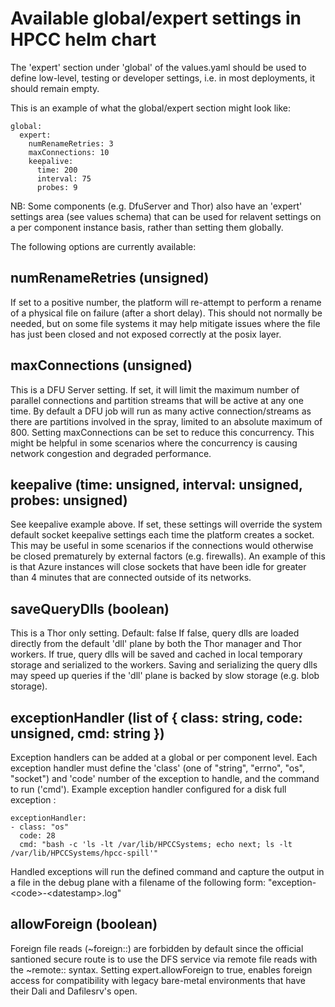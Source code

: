 # Available global/expert settings in HPCC helm chart

The 'expert' section under 'global' of the values.yaml should be used to define low-level, testing or developer settings,
i.e. in most deployments, it should remain empty.

This is an example of what the global/expert section might look like:
```
global:
  expert:
    numRenameRetries: 3
    maxConnections: 10
    keepalive:
      time: 200
      interval: 75
      probes: 9
```

NB: Some components (e.g. DfuServer and Thor) also have an 'expert' settings area (see values schema) that can be used for relavent settings
on a per component instance basis, rather than setting them globally.


The following options are currently available:

## numRenameRetries (unsigned)

If set to a positive number, the platform will re-attempt to perform a rename of a physical file on failure (after a short delay).
This should not normally be needed, but on some file systems it may help mitigate issues where the file has just been closed and not exposed
correctly at the posix layer.

## maxConnections (unsigned)

This is a DFU Server setting.
If set, it will limit the maximum number of parallel connections and partition streams that will be active at any one time.
By default a DFU job will run as many active connection/streams as there are partitions involved in the spray, limited to an absolute maximum of 800.
Setting maxConnections can be set to reduce this concurrency.
This might be helpful in some scenarios where the concurrency is causing network congestion and degraded performance.

## keepalive (time: unsigned, interval: unsigned, probes: unsigned)

See keepalive example above.
If set, these settings will override the system default socket keepalive settings each time the platform creates a socket.
This may be useful in some scenarios if the connections would otherwise be closed prematurely by external factors (e.g. firewalls).
An example of this is that Azure instances will close sockets that have been idle for greater than 4 minutes that are connected
outside of its networks.

## saveQueryDlls (boolean)

This is a Thor only setting. Default: false
If false, query dlls are loaded directly from the default 'dll' plane by both the Thor manager and Thor workers.
If true, query dlls will be saved and cached in local temporary storage and serialized to the workers.
Saving and serializing the query dlls may speed up queries if the 'dll' plane is backed by slow storage (e.g. blob storage).

## exceptionHandler (list of { class: string, code: unsigned, cmd: string })

Exception handlers can be added at a global or per component level.
Each exception handler must define the 'class' (one of "string", "errno", "os", "socket") and 'code' number of the exception to handle, and the command to run ('cmd').
Example exception handler configured for a disk full exception :
```
exceptionHandler:
- class: "os"
  code: 28
  cmd: "bash -c 'ls -lt /var/lib/HPCCSystems; echo next; ls -lt /var/lib/HPCCSystems/hpcc-spill'"
```

Handled exceptions will run the defined command and capture the output in a file in the debug plane with a filename of the following form: "exception-\<code\>-\<datestamp\>.log"

## allowForeign (boolean)

Foreign file reads (~foreign::) are forbidden by default since the official santioned secure route is to use the DFS
service via remote file reads with the ~remote:: syntax.
Setting expert.allowForeign to true, enables foreign access for compatibility with legacy bare-metal environments
that have their Dali and Dafilesrv's open.
